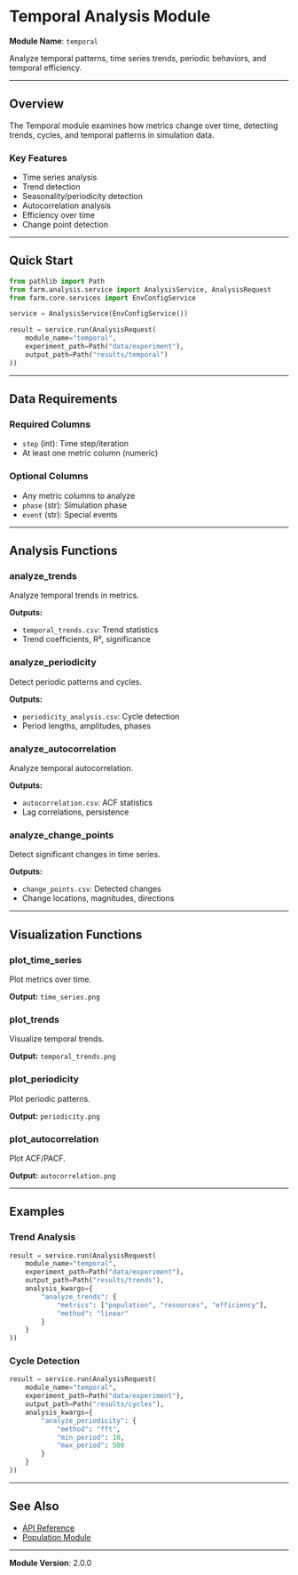 # Temporal Analysis Module

**Module Name**: `temporal`

Analyze temporal patterns, time series trends, periodic behaviors, and temporal efficiency.

---

## Overview

The Temporal module examines how metrics change over time, detecting trends, cycles, and temporal patterns in simulation data.

### Key Features

- Time series analysis
- Trend detection
- Seasonality/periodicity detection
- Autocorrelation analysis
- Efficiency over time
- Change point detection

---

## Quick Start

```python
from pathlib import Path
from farm.analysis.service import AnalysisService, AnalysisRequest
from farm.core.services import EnvConfigService

service = AnalysisService(EnvConfigService())

result = service.run(AnalysisRequest(
    module_name="temporal",
    experiment_path=Path("data/experiment"),
    output_path=Path("results/temporal")
))
```

---

## Data Requirements

### Required Columns

- `step` (int): Time step/iteration
- At least one metric column (numeric)

### Optional Columns

- Any metric columns to analyze
- `phase` (str): Simulation phase
- `event` (str): Special events

---

## Analysis Functions

### analyze_trends

Analyze temporal trends in metrics.

**Outputs:**
- `temporal_trends.csv`: Trend statistics
- Trend coefficients, R², significance

### analyze_periodicity

Detect periodic patterns and cycles.

**Outputs:**
- `periodicity_analysis.csv`: Cycle detection
- Period lengths, amplitudes, phases

### analyze_autocorrelation

Analyze temporal autocorrelation.

**Outputs:**
- `autocorrelation.csv`: ACF statistics
- Lag correlations, persistence

### analyze_change_points

Detect significant changes in time series.

**Outputs:**
- `change_points.csv`: Detected changes
- Change locations, magnitudes, directions

---

## Visualization Functions

### plot_time_series

Plot metrics over time.

**Output:** `time_series.png`

### plot_trends

Visualize temporal trends.

**Output:** `temporal_trends.png`

### plot_periodicity

Plot periodic patterns.

**Output:** `periodicity.png`

### plot_autocorrelation

Plot ACF/PACF.

**Output:** `autocorrelation.png`

---

## Examples

### Trend Analysis

```python
result = service.run(AnalysisRequest(
    module_name="temporal",
    experiment_path=Path("data/experiment"),
    output_path=Path("results/trends"),
    analysis_kwargs={
        "analyze_trends": {
            "metrics": ["population", "resources", "efficiency"],
            "method": "linear"
        }
    }
))
```

### Cycle Detection

```python
result = service.run(AnalysisRequest(
    module_name="temporal",
    experiment_path=Path("data/experiment"),
    output_path=Path("results/cycles"),
    analysis_kwargs={
        "analyze_periodicity": {
            "method": "fft",
            "min_period": 10,
            "max_period": 500
        }
    }
))
```

---

## See Also

- [API Reference](../API_REFERENCE.md)
- [Population Module](./Population.md)

---

**Module Version**: 2.0.0
